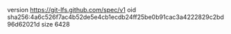 version https://git-lfs.github.com/spec/v1
oid sha256:4a6c526f7ac4b52de5e4cb1ecdb24ff25be0b91cac3a4222829c2bd96d62021d
size 6428
